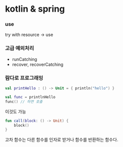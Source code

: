 # kotlin & spring

### use
try with resource -> use

### 고급 예외처리
- runCatching
- recover, recoverCatching

### 람다로 프로그래밍
```kotlin
val printHello : () -> Unit = { println("hello") }

val func = printlnHello
func() // 하면 호출
```

이것도 가능
```kotlin
fun call(block: () -> Unit) {
    block()
}
```

고차 함수는 다른 함수를 인자로 받거나 함수를 반환하는 함수다.
